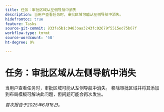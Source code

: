 ```yaml
---
title: 任务：审批区域从左侧导航中消失
description: 当用户查看任务时，审批区域可能从左侧导航中消失。
hidefromtoc: true
feature: Tasks
source-git-commit: 833fe5b1c0483baa3243fc02679f5515ed75b67f
workflow-type: tm+mt
source-wordcount: '68'
ht-degree: 0%

---
```



# 任务：审批区域从左侧导航中消失

当用户查看任务时，审批区域可能从左侧导航中消失。 移除审批区域并将其添加到布局模板可解决此问题，但问题可能会再次发生。

_首次报告于2025年6月18日。_
